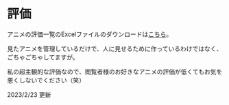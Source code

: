 # 評価

アニメの評価一覧のExcelファイルのダウンロードは[こちら](https://github.com/yuusanx3/anime/raw/master/Anime.xlsx)。

見たアニメを管理しているだけで、人に見せるために作っているわけではなく、ごちゃごちゃしてますが。

私の超主観的な評価なので、閲覧者様のお好きなアニメの評価が低くてもお気を悪くしないでください（笑）

2023/2/23 更新
